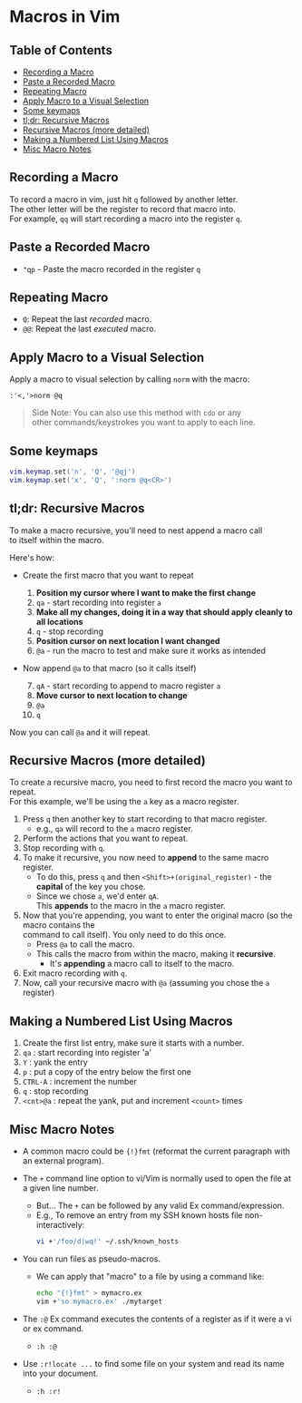 # Macros in Vim  

## Table of Contents
* [Recording a Macro](#recording-a-macro) 
* [Paste a Recorded Macro](#paste-a-recorded-macro) 
* [Repeating Macro](#repeating-macro) 
* [Apply Macro to a Visual Selection](#apply-macro-to-a-visual-selection) 
* [Some keymaps](#some-keymaps) 
* [tl;dr: Recursive Macros](#tldr-recursive-macros) 
* [Recursive Macros (more detailed)](#recursive-macros-more-detailed) 
* [Making a Numbered List Using Macros](#making-a-numbered-list-using-macros) 
* [Misc Macro Notes](#misc-macro-notes) 

## Recording a Macro  

To record a macro in vim, just hit `q` followed by another letter.  
The other letter will be the register to record that macro into.  
For example, `qq` will start recording a macro into the register `q`.  


## Paste a Recorded Macro  
* `"qp` - Paste the macro recorded in the register `q`

## Repeating Macro  
* `Q`: Repeat the last *recorded* macro.  
* `@@`: Repeat the last *executed* macro.  


## Apply Macro to a Visual Selection  
Apply a macro to visual selection by calling `norm` with the macro:  

```vim  
:'<,'>norm @q  
```

> Side Note: You can also use this method with `cdo` or any  
> other commands/keystrokes you want to apply to each line.  


## Some keymaps  
```lua  
vim.keymap.set('n', 'Q', '@qj')  
vim.keymap.set('x', 'Q', ':norm @q<CR>')  
```


## tl;dr: Recursive Macros  

To make a macro recursive, you'll need to nest append a macro call  
to itself within the macro. 

Here's how:  

- Create the first macro that you want to repeat

    1.  **Position my cursor where I want to make the first change**  
    2.  `qa` - start recording into register `a`
    3.  **Make all my changes, doing it in a way that should apply cleanly to all locations**  
    4.  `q` - stop recording  
    5.  **Position cursor on next location I want changed**  
    6.  `@a` - run the macro to test and make sure it works as intended  

- Now append `@a` to that macro (so it calls itself)

    7.  `qA` - start recording to append to macro register `a`
    8.  **Move cursor to next location to change**  
    9.  `@a`
    10. `q`

Now you can call `@a` and it will repeat.  

## Recursive Macros (more detailed)  
To create a recursive macro, you need to first record the macro you want to repeat.  
For this example, we'll be using the `a` key as a macro register.  

1. Press `q` then another key to start recording to that macro register.  
    * e.g., `qa` will record to the `a` macro register.  
1. Perform the actions that you want to repeat.  
1. Stop recording with `q`.  
1. To make it recursive, you now need to **append** to the same macro register.  
    * To do this, press `q` and then `<Shift>+(original_register)` - the **capital** 
      of the key you chose.  
    * Since we chose `a`, we'd enter `qA`.  
      This **appends** to the macro in the `a` macro register.  
1. Now that you're appending, you want to enter the original macro (so the macro contains the  
   command to call itself). You only need to do this once.  
    * Press `@a` to call the macro.  
    * This calls the macro from within the macro, making it **recursive**.  
        * It's **appending** a macro call to itself to the macro.  
1. Exit macro recording with `q`.  
1. Now, call your recursive macro with `@a` (assuming you chose the `a` register)  


## Making a Numbered List Using Macros
1. Create the first list entry, make sure it starts with a number.
2. `qa`	     : start recording into register 'a'
3. `Y`	     : yank the entry
4. `p`	     : put a copy of the entry below the first one
5. `CTRL-A`  : increment the number
6. `q`	     : stop recording
7. `<cnt>@a` : repeat the yank, put and increment `<count>` times



## Misc Macro Notes


* A common macro could be `{!}fmt` (reformat the current paragraph with an external program).  


* The `+` command line option to vi/Vim is normally used to open the file at a given 
  line number.  
    * But... The `+` can be followed by any valid Ex command/expression.  
    * E.g., To remove an entry from my SSH known hosts file non-interactively:  
      ```bash  
      vi +'/foo/d|wq!' ~/.ssh/known_hosts 
      ```

* You can run files as pseudo-macros.  

    * We can apply that "macro" to a file by using a command like:  
      ```bash
      echo "{!}fmt" > mymacro.ex
      vim +'so mymacro.ex' ./mytarget
      ```


* The `:@` Ex command executes the contents of a register as if it were a vi or ex 
  command.  
    - `:h :@`

* Use `:r!locate ...` to find some file on your system and read its name into your document.  
    - `:h :r!`





